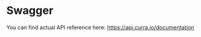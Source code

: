 # Swagger

You can find actual API reference here: <a href="https://api.curra.io/documentation" target="_blank">https://api.curra.io/documentation</a>

